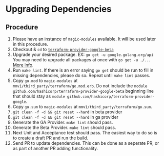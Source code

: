 # Upgrading Dependencies

## Procedure

1. Please have an instance of `magic-modules` available. It will be used later in this procedure.
2. Checkout & `cd` to [`terraform-provider-google-beta`](http://github.com/hashicorp/terraform-provider-google-beta)
3. Upgrade your desired package. EX: `go get -u google.golang.org/api` You may need to upgrade all packages at once with `go get -u ./..`. [More Info](https://golang.cafe/blog/how-to-upgrade-golang-dependencies.html).
4. Run `make lint`. If there is an error saying `go get` should be run to fill in missing dependencies, please do so. Repeat until `make lint` passes.
5. Copy `go.mod` to `magic-modules` at `mmv1/third_party/terraform/go.mod.erb`. Do not include the `module github.com/hashicorp/terraform-provider-google-beta` beginning line that should stay as `module github.com/hashicorp/terraform-provider-google`.
6. Copy `go.sum` to `magic-modules` at `mmv1/third_party/terraform/go.sum`.
7. `git clean -f -d && git reset --hard` in beta provider
8. `git clean -f -d && git reset --hard` in ga provider
9. Generate the GA Provider. `make lint` should pass.
10. Generate the Beta Provider. `make lint` should pass.
11. Next Unit and Acceptance test should pass. The easiest way to do so is to
    create a draft PR and run the build.
12. Send PR to update dependencies. This can be done as a seperate PR, or as
    part of another PR adding functionality.
